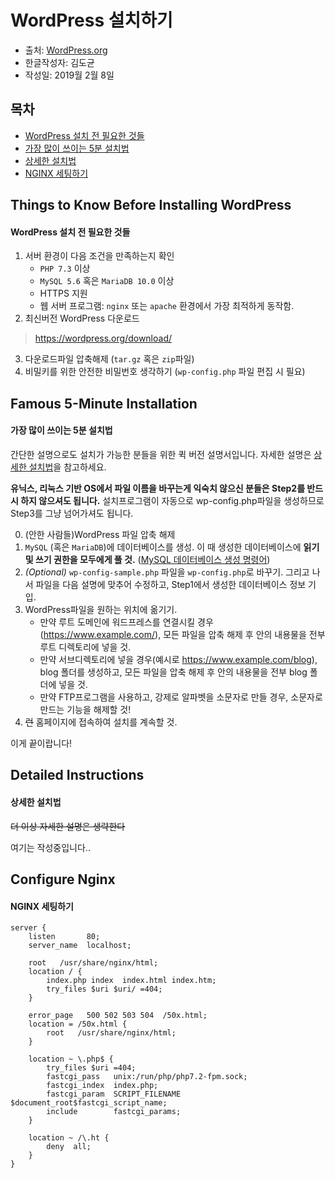 # WordPress 설치하기
* 출처: [WordPress.org](https://codex.wordpress.org/Installing_WordPress)
* 한글작성자: 김도균
* 작성일: 2019월 2월 8일




## 목차
 - [WordPress 설치 전 필요한 것들](#things-to-know-before-installing-wordpress)
 - [가장 많이 쓰이는 5분 설치법](#famous-5-minute-installation)
 - [상세한 설치법](#detailed-instructions)
 - [NGINX 세팅하기](#configure-nginx)
 



## Things to Know Before Installing WordPress
#### WordPress 설치 전 필요한 것들

 1. 서버 환경이 다음 조건을 만족하는지 확인
    - `PHP 7.3` 이상
    - `MySQL 5.6` 혹은 `MariaDB 10.0` 이상
    - HTTPS 지원
    - 웹 서버 프로그램: `nginx` 또는 `apache` 환경에서 가장 최적하게 동작함.
 2. 최신버전 WordPress 다운로드
 > https://wordpress.org/download/
 3. 다운로드파일 압축해제 (`tar.gz` 혹은 `zip`파일)
 4. 비밀키를 위한 안전한 비밀번호 생각하기 (`wp-config.php` 파일 편집 시 필요)

## Famous 5-Minute Installation
#### 가장 많이 쓰이는 5분 설치법
간단한 설명으로도 설치가 가능한 분들을 위한 퀵 버전 설명서입니다. 자세한 설명은 [상세한 설치법](#detailed-instructions)을 참고하세요.

**유닉스, 리눅스 기반 OS에서 파일 이름을 바꾸는게 익숙치 않으신 분들은 Step2를 반드시 하지 않으셔도 됩니다.** 설치프로그램이 자동으로 wp-config.php파일을 생성하므로 Step3를 그냥 넘어가셔도 됩니다.

 0. (안한 사람들)WordPress 파일 압축 해제
 1. `MySQL` (혹은 `MariaDB`)에 데이터베이스를 생성. 이 때 생성한 데이터베이스에 **읽기 및 쓰기 권한을 모두에게 풀 것.** ([MySQL 데이터베이스 생성 명령어](https://codex.wordpress.org/Installing_WordPress#Using_the_MySQL_Client))
 2. *(Optional)* `wp-config-sample.php` 파일을 `wp-config.php`로 바꾸기. 그리고 나서 파일을 다음 설명에 맞추어 수정하고, Step1에서 생성한 데이터베이스 정보 기입.
 3. WordPress파일을 원하는 위치에 옮기기.
     * 만약 루트 도메인에 워드프레스를 연결시킬 경우(https://www.example.com/), 모든 파일을 압축 해제 후 안의 내용물을 전부 루트 디렉토리에 넣을 것.
     * 만약 서브디렉토리에 넣을 경우(예시로 https://www.example.com/blog), blog 폴더를 생성하고, 모든 파일을 압축 해제 후 안의 내용물을 전부 blog 폴더에 넣을 것.
     * 만약 FTP프로그램을 사용하고, 강제로 알파벳을 소문자로 만들 경우, 소문자로 만드는 기능을 해제할 것!
 4. ~~런~~ 홈페이지에 접속하여 설치를 계속할 것.
 
이게 끝이랍니다!


## Detailed Instructions
#### 상세한 설치법
~~더 이상 자세한 설명은 생략한다~~

여기는 작성중입니다..


## Configure Nginx
#### NGINX 세팅하기
```
server {
    listen       80;
    server_name  localhost;
 
    root   /usr/share/nginx/html;
    location / {
        index.php index  index.html index.htm;
        try_files $uri $uri/ =404;
    }

    error_page   500 502 503 504  /50x.html;
    location = /50x.html {
        root   /usr/share/nginx/html;
    }
 
    location ~ \.php$ {
        try_files $uri =404; 
        fastcgi_pass   unix:/run/php/php7.2-fpm.sock;
        fastcgi_index  index.php;
        fastcgi_param  SCRIPT_FILENAME  $document_root$fastcgi_script_name;
        include        fastcgi_params;
    }
 
    location ~ /\.ht {
        deny  all;
    }
}
```


 


